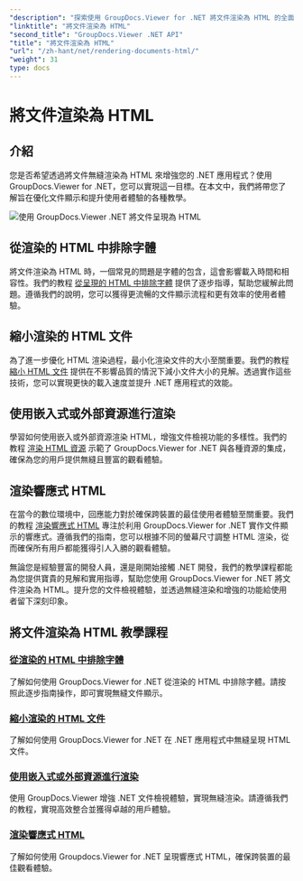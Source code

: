 ```yaml
---
"description": "探索使用 GroupDocs.Viewer for .NET 將文件渲染為 HTML 的全面教學。學習文件顯示和增強使用者體驗的技術。"
"linktitle": "將文件渲染為 HTML"
"second_title": "GroupDocs.Viewer .NET API"
"title": "將文件渲染為 HTML"
"url": "/zh-hant/net/rendering-documents-html/"
"weight": 31
type: docs
---
```

# 將文件渲染為 HTML


## 介紹

您是否希望透過將文件無縫渲染為 HTML 來增強您的 .NET 應用程式？使用 GroupDocs.Viewer for .NET，您可以實現這一目標。在本文中，我們將帶您了解旨在優化文件顯示和提升使用者體驗的各種教學。

![使用 GroupDocs.Viewer .NET 將文件呈現為 HTML](/viewer/rendering-documents-html/image.png)

## 從渲染的 HTML 中排除字體
將文件渲染為 HTML 時，一個常見的問題是字體的包含，這會影響載入時間和相容性。我們的教程 [從呈現的 HTML 中排除字體](./exclude-fonts-html/) 提供了逐步指導，幫助您緩解此問題。遵循我們的說明，您可以獲得更流暢的文件顯示流程和更有效率的使用者體驗。 

## 縮小渲染的 HTML 文件
為了進一步優化 HTML 渲染過程，最小化渲染文件的大小至關重要。我們的教程 [縮小 HTML 文件](./minify-html/) 提供在不影響品質的情況下減小文件大小的見解。透過實作這些技術，您可以實現更快的載入速度並提升 .NET 應用程式的效能。

## 使用嵌入式或外部資源進行渲染
學習如何使用嵌入或外部資源渲染 HTML，增強文件檢視功能的多樣性。我們的教程 [渲染 HTML 資源](./render-html-resources/) 示範了 GroupDocs.Viewer for .NET 與各種資源的集成，確保為您的用戶提供無縫且豐富的觀看體驗。

## 渲染響應式 HTML
在當今的數位環境中，回應能力對於確保跨裝置的最佳使用者體驗至關重要。我們的教程 [渲染響應式 HTML](./render-responsive-html/) 專注於利用 GroupDocs.Viewer for .NET 實作文件顯示的響應式。遵循我們的指南，您可以根據不同的螢幕尺寸調整 HTML 渲染，從而確保所有用戶都能獲得引人入勝的觀看體驗。

無論您是經驗豐富的開發人員，還是剛開始接觸 .NET 開發，我們的教學課程都能為您提供寶貴的見解和實用指導，幫助您使用 GroupDocs.Viewer for .NET 將文件渲染為 HTML。提升您的文件檢視體驗，並透過無縫渲染和增強的功能給使用者留下深刻印象。

## 將文件渲染為 HTML 教學課程
### [從渲染的 HTML 中排除字體](./exclude-fonts-html/)
了解如何使用 GroupDocs.Viewer for .NET 從渲染的 HTML 中排除字體。請按照此逐步指南操作，即可實現無縫文件顯示。
### [縮小渲染的 HTML 文件](./minify-html/)
了解如何使用 GroupDocs.Viewer for .NET 在 .NET 應用程式中無縫呈現 HTML 文件。
### [使用嵌入式或外部資源進行渲染](./render-html-resources/)
使用 GroupDocs.Viewer 增強 .NET 文件檢視體驗，實現無縫渲染。請遵循我們的教程，實現高效整合並獲得卓越的用戶體驗。
### [渲染響應式 HTML](./render-responsive-html/)
了解如何使用 Groupdocs.Viewer for .NET 呈現響應式 HTML，確保跨裝置的最佳觀看體驗。